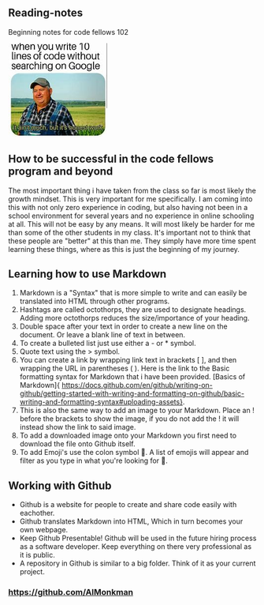 ## Reading-notes
Beginning notes for code fellows 102

![](Codingmeme.jfif) 

## How to be successful in the code fellows program and beyond

   The most important thing i have taken from the class so far is most likely the growth mindset. This is very important for me specifically. I am coming into this with not only zero experience in coding, but also having not been in a school environment for several years and no experience in online schooling at all. This will not be easy by any means. It will most likely be harder for me than some of the other students in my class. It's important not to think that these people are "better" at this than me. They simply have more time spent learning these things, where as this is just the beginning of my journey. 

## Learning how to use Markdown

1. Markdown is a "Syntax" that is more simple to write and can easily be translated into HTML through other programs.  
2. Hashtags are called octothorps, they are used to designate headings. Adding more octothorps reduces the size/importance of your heading.   
4. Double space after your text in order to create a new line on the document. Or leave a blank line of text in between.   
5. To create a bulleted list just use either a - or * symbol.    
6. Quote text using the > symbol.  
7. You can create a link by wrapping link text in brackets [ ], and then wrapping the URL in parentheses ( ). Here is the link to the Basic formatting syntax for Markdown that i have been provided. [Basics of Markdown]{ https://docs.github.com/en/github/writing-on-github/getting-started-with-writing-and-formatting-on-github/basic-writing-and-formatting-syntax#uploading-assets}.  
8. This is also the same way to add an image to your Markdown. Place an ! before the brackets to show the image, if you do not add the ! it will instead show the link to said image.  
9. To add a downloaded image onto your Markdown you first need to download the file onto Github itself.  
10. To add Emoji's use the colon symbol 👊. A list of emojis will appear and filter as you type in what you're looking for 🍌.  

## Working with Github

- Github is a website for people to create and share code easily with eachother.  
- Github translates Markdown into HTML, Which in turn becomes your own webpage.  
- Keep Github Presentable! Github will be used in the future hiring process as a software developer. Keep everything on there very professional as it is public.  
- A repository in Github is similar to a big folder. Think of it as your current project.  

### https://github.com/AlMonkman

